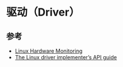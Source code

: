 # 驱动（Driver）

## 参考

* [Linux Hardware Monitoring](https://www.kernel.org/doc/html/latest/hwmon/index.html)
* [The Linux driver implementer’s API guide](https://www.kernel.org/doc/html/latest/driver-api/index.html)